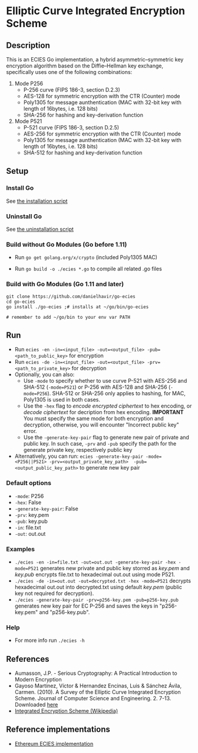# Elliptic Curve Integrated Encryption Scheme

## Description
This is an ECIES Go implementation, a hybrid asymmetric–symmetric key encryption
algorithm based on the Diffie–Hellman key exchange, specifically uses one of the following combinations:
1. Mode P256
    * P-256 curve (FIPS 186-3, section D.2.3)
    * AES-128 for symmetric encryption with the CTR (Counter) mode
    * Poly1305 for message aunthentication (MAC with 32-bit key with length of 16bytes, i.e. 128 bits)
    * SHA-256 for hashing and key-derivation function
2. Mode P521
    * P-521 curve (FIPS 186-3, section D.2.5)
    * AES-256 for symmetric encryption with the CTR (Counter) mode
    * Poly1305 for message aunthentication (MAC with 32-bit key with length of 16bytes, i.e. 128 bits)
    * SHA-512 for hashing and key-derivation function

## Setup

### Install Go
See [the installation script](https://gist.github.com/danielhavir/d8df1a260a2c042a01c48303ca3967c7)

### Uninstall Go
See [the uninstallation script](https://gist.github.com/danielhavir/d8df1a260a2c042a01c48303ca3967c7)

### Build without Go Modules (Go before 1.11)

* Run `go get golang.org/x/crypto` (included Poly1305 MAC)

* Run `go build -o ./ecies *.go` to compile all related .go files

### Build with Go Modules (Go 1.11 and later)

```
git clone https://github.com/danielhavir/go-ecies
cd go-ecies
go install ./go-ecies ;# installs at ~/go/bin/go-ecies

# remember to add ~/go/bin to your env var PATH
```

## Run
* Run `ecies -en -in=<input_file> -out=<output_file> -pub=<path_to_public_key>` for encryption
* Run `ecies -de -in=<input_file> -out=<output_file> -prv=<path_to_private_key>` for decryption
* Optionally, you can also:
    * Use `-mode` to specify whether to use curve P-521 with AES-256 and SHA-512 (`-mode=P521`) or P-256 with AES-128 and SHA-256 (`-mode=P256`). SHA-512 or SHA-256 only applies to hashing, for MAC, Poly1305 is used in both cases.
    * Use the `-hex` flag to _encode encrypted ciphertext_ to hex encoding, or _decode ciphertext_ for decription from hex encoding. **IMPORTANT** You must specify the same mode for both encryption and decryption, otherwise, you will encounter "Incorrect public key" error.
    * Use the `-generate-key-pair` flag to generate new pair of private and public key. In such case, `-prv` and `-pub` specify the path for the generate private key, respectively public key
* Alternatively, you can run: `ecies -generate-key-pair -mode=<P256||P521> -prv=<output_private_key_path>  -pub=<output_public_key_path>` to generate new key pair

### Default options
* `-mode`: P256
* `-hex`: False
* `-generate-key-pair`: False
* `-prv`: key.pem
* `-pub`: key.pub
* `-in`: file.txt
* `-out`: out.out

### Examples
* `./ecies -en -in=file.txt -out=out.out -generate-key-pair -hex -mode=P521` generates new private and public key storred as _key.pem_ and _key.pub_ encrypts file.txt to hexadecimal out.out using mode P521.
* `./ecies -de -in=out.out -out=decrypted.txt -hex -mode=P521` decrypts hexadecimal out.out into decrypted.txt using default _key.pem_ (public key not required for decryption).
* `./ecies -generate-key-pair -prv=p256-key.pem -pub=p256-key.pub` generates new key pair for EC P-256 and saves the keys in "p256-key.pem" and "p256-key.pub".

### Help
* For more info run `./ecies -h`

## References
* Aumasson, J.P. - Serious Cryptography: A Practical Introduction to Modern Encryption
* Gayoso Martínez, Víctor & Hernandez Encinas, Luis & Sánchez Ávila, Carmen. (2010). A Survey of the Elliptic Curve Integrated Encryption Scheme. Journal of Computer Science and Engineering. 2. 7-13. Downloaded [here](https://www.researchgate.net/publication/255970113_A_Survey_of_the_Elliptic_Curve_Integrated_Encryption_Scheme)
* [Integrated Encryption Scheme (Wikipedia)](https://en.wikipedia.org/wiki/Integrated_Encryption_Scheme#Formal_description)

## Reference implementations
* [Ethereum ECIES implementation](https://github.com/ethereum/go-ethereum/tree/master/crypto/ecies)
